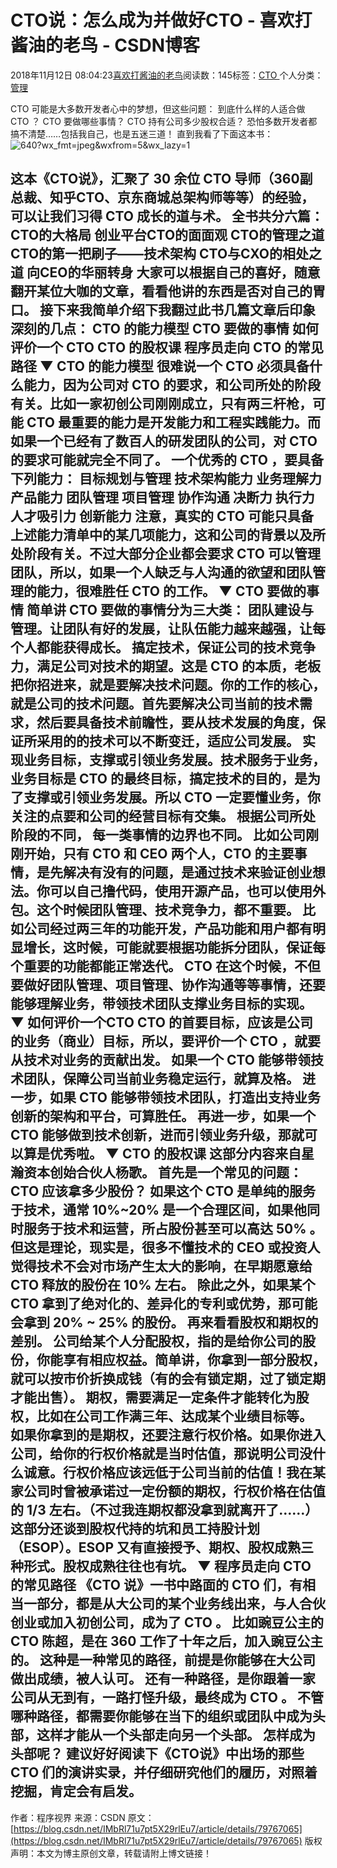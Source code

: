 
# CTO说：怎么成为并做好CTO - 喜欢打酱油的老鸟 - CSDN博客


2018年11月12日 08:04:23[喜欢打酱油的老鸟](https://me.csdn.net/weixin_42137700)阅读数：145标签：[CTO																](https://so.csdn.net/so/search/s.do?q=CTO&t=blog)个人分类：[管理																](https://blog.csdn.net/weixin_42137700/article/category/8322955)


CTO 可能是大多数开发者心中的梦想，但这些问题：
到底什么样的人适合做 CTO ？
CTO 要做哪些事情？
CTO 持有公司多少股权合适？
恐怕多数开发者都搞不清楚……包括我自己，也是五迷三道！
直到我看了下面这本书：
![640?wx_fmt=jpeg&wxfrom=5&wx_lazy=1](https://ss.csdn.net/p?http://mmbiz.qpic.cn/mmbiz_jpg/OPlIzFpHNaXCfpkHDWAYzYdro4B1oAGAJ7o8KwCCsGxqYDYTpnb4wYbgSnHEOQIjZFzaaZhIcOpGEG6zErbpNA/640?wx_fmt=jpeg&wxfrom=5&wx_lazy=1)

这本《CTO说》，汇聚了 30 余位 CTO 导师（360副总裁、知乎CTO、京东商城总架构师等等）的经验，可以让我们习得 CTO 成长的道与术。
全书共分六篇：
CTO的大格局
创业平台CTO的面面观
CTO的管理之道
CTO的第一把刷子——技术架构
CTO与CXO的相处之道
向CEO的华丽转身
大家可以根据自己的喜好，随意翻开某位大咖的文章，看看他讲的东西是否对自己的胃口。
接下来我简单介绍下我翻过此书几篇文章后印象深刻的几点：
CTO 的能力模型
CTO 要做的事情
如何评价一个 CTO
CTO 的股权课
程序员走向 CTO 的常见路径
▼
CTO 的能力模型
很难说一个 CTO 必须具备什么能力，因为公司对 CTO 的要求，和公司所处的阶段有关。比如一家初创公司刚刚成立，只有两三杆枪，可能 CTO 最重要的能力是开发能力和工程实践能力。而如果一个已经有了数百人的研发团队的公司，对 CTO 的要求可能就完全不同了。
一个优秀的 CTO ，要具备下列能力：
目标规划与管理
技术架构能力
业务理解力
产品能力
团队管理
项目管理
协作沟通
决断力
执行力
人才吸引力
创新能力
注意，真实的 CTO 可能只具备上述能力清单中的某几项能力，这和公司的背景以及所处阶段有关。不过大部分企业都会要求 CTO 可以管理团队，所以，如果一个人缺乏与人沟通的欲望和团队管理的能力，很难胜任 CTO 的工作。
▼
CTO 要做的事情
简单讲 CTO 要做的事情分为三大类：
团队建设与管理。让团队有好的发展，让队伍能力越来越强，让每个人都能获得成长。
搞定技术，保证公司的技术竞争力，满足公司对技术的期望。这是 CTO 的本质，老板把你招进来，就是要解决技术问题。你的工作的核心，就是公司的技术问题。首先要解决公司当前的技术需求，然后要具备技术前瞻性，要从技术发展的角度，保证所采用的的技术可以不断变迁，适应公司发展。
实现业务目标，支撑或引领业务发展。技术服务于业务，业务目标是 CTO 的最终目标，搞定技术的目的，是为了支撑或引领业务发展。所以 CTO 一定要懂业务，你关注的点要和公司的经营目标有交集。
根据公司所处阶段的不同， 每一类事情的边界也不同。
比如公司刚刚开始，只有 CTO 和 CEO 两个人，CTO 的主要事情，是先解决有没有的问题，是通过技术来验证创业想法。你可以自己撸代码，使用开源产品，也可以使用外包。这个时候团队管理、技术竞争力，都不重要。
比如公司经过两三年的功能开发，产品功能和用户都有明显增长，这时候，可能就要根据功能拆分团队，保证每个重要的功能都能正常迭代。 CTO 在这个时候，不但要做好团队管理、项目管理、协作沟通等等事情，还要能够理解业务，带领技术团队支撑业务目标的实现。
▼
如何评价一个CTO
CTO 的首要目标，应该是公司的业务（商业）目标，所以，要评价一个 CTO ，就要从技术对业务的贡献出发。
如果一个 CTO 能够带领技术团队，保障公司当前业务稳定运行，就算及格。
进一步，如果 CTO 能够带领技术团队，打造出支持业务创新的架构和平台，可算胜任。
再进一步，如果一个 CTO 能够做到技术创新，进而引领业务升级，那就可以算是优秀啦。
▼
CTO 的股权课
这部分内容来自星瀚资本创始合伙人杨歌。
首先是一个常见的问题：CTO 应该拿多少股份？
如果这个 CTO 是单纯的服务于技术，通常 10%~20% 是一个合理区间，如果他同时服务于技术和运营，所占股份甚至可以高达 50% 。
但这是理论，现实是，很多不懂技术的 CEO 或投资人觉得技术不会对市场产生太大的影响，在早期愿意给 CTO 释放的股份在 10% 左右。
除此之外，如果某个 CTO 拿到了绝对化的、差异化的专利或优势，那可能会拿到 20% ~ 25% 的股份。
再来看看股权和期权的差别。
公司给某个人分配股权，指的是给你公司的股份，你能享有相应权益。简单讲，你拿到一部分股权，就可以按市价折换成钱（有的会有锁定期，过了锁定期才能出售）。
期权，需要满足一定条件才能转化为股权，比如在公司工作满三年、达成某个业绩目标等。
如果你拿到的是期权，还要注意行权价格。如果你进入公司，给你的行权价格就是当时估值，那说明公司没什么诚意。行权价格应该远低于公司当前的估值！我在某家公司时曾被承诺过一定份额的期权，行权价格在估值的 1/3 左右。（不过我连期权都没拿到就离开了……）
这部分还谈到股权代持的坑和员工持股计划（ESOP）。ESOP 又有直接授予、期权、股权成熟三种形式。股权成熟往往也有坑。
▼
程序员走向 CTO 的常见路径
《CTO 说》一书中路面的 CTO 们，有相当一部分，都是从大公司的某个业务线出来，与人合伙创业或加入初创公司，成为了 CTO 。
比如豌豆公主的 CTO 陈超，是在 360 工作了十年之后，加入豌豆公主的。
这种是一种常见的路径，前提是你能够在大公司做出成绩，被人认可。
还有一种路径，是你跟着一家公司从无到有，一路打怪升级，最终成为 CTO 。
不管哪种路径，都需要你能够在当下的组织或团队中成为头部，这样才能从一个头部走向另一个头部。
怎样成为头部呢？
建议好好阅读下《CTO说》中出场的那些 CTO 们的演讲实录，并仔细研究他们的履历，对照着挖掘，肯定会有启发。
---------------------
作者：程序视界
来源：CSDN
原文：[https://blog.csdn.net/IMbRl71u7pt5X29rlEu7/article/details/79767065](https://blog.csdn.net/IMbRl71u7pt5X29rlEu7/article/details/79767065)
版权声明：本文为博主原创文章，转载请附上博文链接！

